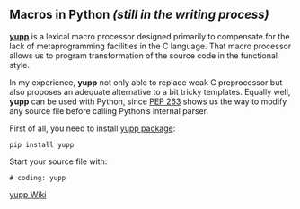 ## Macros in Python _(still in the writing process)_

[**yupp**](https://github.com/in4lio/yupp/) is a lexical macro processor designed
primarily to compensate for the lack of metaprogramming facilities in the C language.
That macro processor allows us to program transformation of the source code in the
functional style.

In my experience, **yupp** not only able to replace weak C preprocessor but also
proposes an adequate alternative to a bit tricky templates. Equally well, **yupp**
can be used with Python, since [PEP 263](https://www.python.org/dev/peps/pep-0263/)
shows us the way to modify any source file before calling Python’s internal parser.

First of all, you need to install [yupp package](https://pypi.python.org/pypi/yupp/):

    pip install yupp

Start your source file with:

    # coding: yupp

[yupp Wiki](https://github.com/in4lio/yupp/wiki/)
